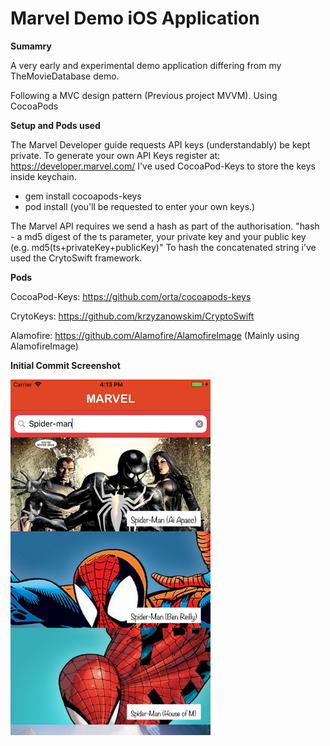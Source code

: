 # Marvel Demo iOS Application

**Sumamry**

A very early and experimental demo application differing from my TheMovieDatabase demo.

Following a MVC design pattern (Previous project MVVM).
Using CocoaPods

**Setup and Pods used**

The Marvel Developer guide requests API keys (understandably) be kept private. 
To generate your own API Keys register at: https://developer.marvel.com/ 
I've used CocoaPod-Keys to store the keys inside keychain. 

- gem install cocoapods-keys
- pod install (you'll be requested to enter your own keys.)

The Marvel API requires we send a hash as part of the authorisation.
"hash - a md5 digest of the ts parameter, your private key and your public key (e.g. md5(ts+privateKey+publicKey)"
To hash the concatenated string i've used the CrytoSwift framework.

**Pods**

CocoaPod-Keys: https://github.com/orta/cocoapods-keys

CrytoKeys: https://github.com/krzyzanowskim/CryptoSwift

Alamofire: https://github.com/Alamofire/AlamofireImage (Mainly using AlamofireImage)

**Initial Commit Screenshot** 

<p align="left">
  <img src="homescreen.png" width="320"/>
</p>
